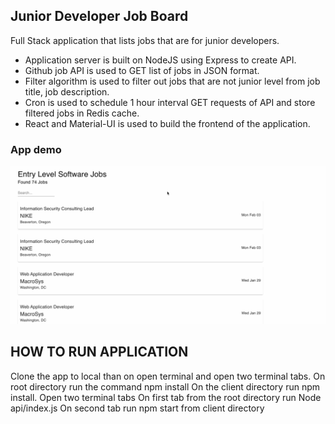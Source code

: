 ## Junior Developer Job Board
Full Stack application that lists jobs that are for junior developers. 
- Application server is built on NodeJS using Express to create API.
- Github job API is used to GET list of jobs in JSON format.
- Filter algorithm is used to filter out jobs that are not junior level from job title, job description.
- Cron is used to schedule 1 hour interval GET requests of API and store filtered jobs in Redis cache.
- React and Material-UI is used to build the frontend of the application.

### App demo
![](https://github.com/tarekul/juniordevjobs/blob/master/entryleveljobdemo.gif)

## HOW TO RUN APPLICATION
Clone the app to local than on open terminal and open two terminal tabs. 
On root directory run the command npm install
On the client directory run npm install.
Open two terminal tabs
On first tab from the root directory run Node api/index.js
On second tab run npm start from client directory
